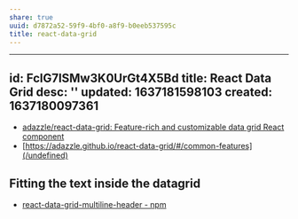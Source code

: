 ```yaml
---
share: true
uuid: d7872a52-59f9-4bf0-a8f9-b0eeb537595c
title: react-data-grid
---
```

---
id: FclG7ISMw3K0UrGt4X5Bd
title: React Data Grid
desc: ''
updated: 1637181598103
created: 1637180097361
---

* [adazzle/react-data-grid: Feature-rich and customizable data grid React component](https://github.com/adazzle/react-data-grid)
* [https://adazzle.github.io/react-data-grid/#/common-features](/undefined)

## Fitting the text inside the datagrid

* [react-data-grid-multiline-header - npm](https://www.npmjs.com/package/react-data-grid-multiline-header)
